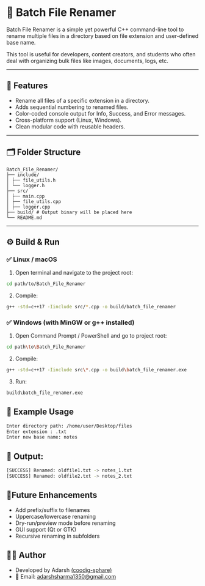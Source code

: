 # 📁 Batch File Renamer

Batch File Renamer is a simple yet powerful C++ command-line tool to rename multiple files in a directory based on file extension and user-defined base name.

This tool is useful for developers, content creators, and students who often deal with organizing bulk files like images, documents, logs, etc.

---

## 🚀 Features

- Rename all files of a specific extension in a directory.
- Adds sequential numbering to renamed files.
- Color-coded console output for Info, Success, and Error messages.
- Cross-platform support (Linux, Windows).
- Clean modular code with reusable headers.

---

## 🗂️ Folder Structure

    Batch_File_Renamer/
    ├── include/
    │ ├── file_utils.h
    │ └── logger.h
    ├── src/
    │ ├── main.cpp
    │ ├── file_utils.cpp
    │ ├── logger.cpp
    ├── build/ # Output binary will be placed here
    └── README.md


---

## ⚙️ Build & Run

### ✅ Linux / macOS

1. Open terminal and navigate to the project root:

```bash
cd path/to/Batch_File_Renamer
```
2. Compile:
```bash
g++ -std=c++17 -Iinclude src/*.cpp -o build/batch_file_renamer
```

### ✅ Windows (with MinGW or g++ installed)
1. Open Command Prompt / PowerShell and go to project root:
```bash
cd path\to\Batch_File_Renamer
```

2. Compile:
```bash
g++ -std=c++17 -Iinclude src\*.cpp -o build\batch_file_renamer.exe
```

3. Run:
```bash
build\batch_file_renamer.exe
```

## 📸 Example Usage
```bash
Enter directory path: /home/user/Desktop/files
Enter extension : .txt
Enter new base name: notes
```

## 📝 Output:
```bash
[SUCCESS] Renamed: oldfile1.txt -> notes_1.txt
[SUCCESS] Renamed: oldfile2.txt -> notes_2.txt
```

## 🔧Future Enhancements
- Add prefix/suffix to filenames
- Uppercase/lowercase renaming
- Dry-run/preview mode before renaming
- GUI support (Qt or GTK)
- Recursive renaming in subfolders

## 👨‍💻 Author
- Developed by Adarsh <a href="https://github.com/coodig">(coodig-sphare)</a>
- 📧 Email: adarshsharma1350@gmail.com